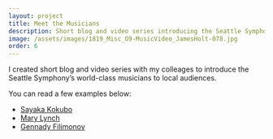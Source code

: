 ```yaml
---
layout: project
title: Meet the Musicians
description: Short blog and video series introducing the Seattle Symphony’s world-class musicians to local audiences.
image: /assets/images/1819_Misc_O9-MusicVideo_JamesHolt-078.jpg
order: 6
---
```


I created short blog and video series with my colleages to introduce the Seattle Symphony’s world-class musicians to local audiences.

You can read a few examples below:

<ul>
	<li><a href="https://seattlesymphony.org/watch-listen/beyondthestage/sayaka-kokubo">Sayaka Kokubo</a></li>
	<li><a href="https://seattlesymphony.org/watch-listen/beyondthestage/mary-lynch">Mary Lynch</a></li>
	<li><a href="https://seattlesymphony.org/watch-listen/beyondthestage/gennady-filimonov">Gennady Filimonov</a></li>
</ul>
